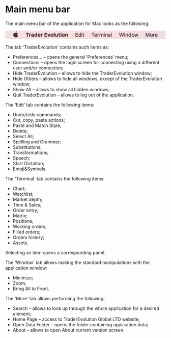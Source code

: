# Main menu bar

The main menu bar of the application for Mac looks as the following:

![](../../.gitbook/assets/menu-new.png)

The tab 'TraderEvolution' contains such items as:

* Preferences… – opens the general ‘Preferences’ menu;
* Connections – opens the login screen for connecting using a different user and/or connection;
* Hide TraderEvolution – allows to hide the TraderEvolution window;
* Hide Others – allows to hide all windows, except of the TraderEvolution window;
* Show All – allows to show all hidden windows;
* Quit TraderEvolution – allows to log out of the application.

The ‘Edit’ tab contains the following items:

* Undo/redo commands;
* Cut, copy, paste actions;
* Paste and Match Style;
* Delete;
* Select All;
* Spelling and Grammar;
* Substitutions;
* Transformations;
* Speech;
* Start Dictation;
* Emoji&Symbols.


The 'Terminal' tab contains the following items:

* Chart;
* Watchlist;
* Market depth;
* Time & Sales;
* Order entry;
* Matrix;
* Positions;
* Working orders;
* Filled orders;
* Orders history;
* Assets.


Selecting an item opens a corresponding panel.

The 'Window' tab allows making the standard manipulations with the application window:

* Minimize;
* Zoom;
* Bring All to Front.


The 'More' tab allows performing the following:

* Search – allows to look up through the whole application for a desired element;
* Home Page – access to TraderEvolution Global LTD website;
* Open Data Folder – opens the folder containing application data;
* About – allows to open About current version screen.

